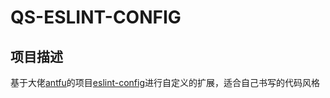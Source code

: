 # QS-ESLINT-CONFIG

## 项目描述
   基于大佬[antfu](https://github.com/antfu)的项目[eslint-config](https://github.com/antfu/eslint-config)进行自定义的扩展，适合自己书写的代码风格
